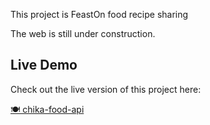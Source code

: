 This project is FeastOn food recipe sharing

The web is still under construction.

## Live Demo

Check out the live version of this project here:

[🍽️ chika-food-api](https://chika-food-api.netlify.app)
